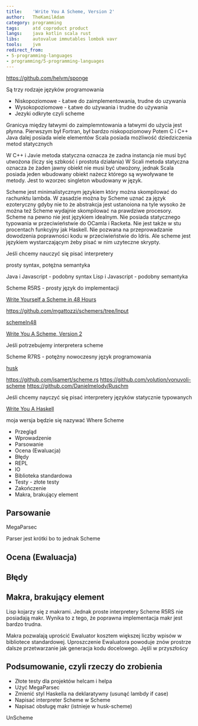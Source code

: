 ```yaml
---
title:    'Write You A Scheme, Version 2'
author:   TheKamilAdam
category: programming
tags:     atd coproduct product
langs:    java kotlin scala rust
libs:     autovalue immutables lombok vavr
tools:    jvm
redirect_from:
- 5-programming-languages
- programming/5-programming-languages
---
```


https://github.com/helvm/sponge

Są trzy rodzaje języków programowania
* Niskopoziomowe - Łatwe do zaimplementowania, trudne do uzywania
* Wysokopoziomowe - Łatwe do używania i trudne do używania
* Jezyki odkryte czyli scheme

Granicya między łatwymi do zaimplemntowania a łatwymi do użycia jest płynna.
Pierwszym był Fortran, był bardzo niskopoziomowy
Potem C i C++
Java dalej posiada wiele elementów
Scala posiada możliwość dziedziczenia metod statycznych  

W C++ i Javie metoda statyczna oznacza że zadna instancja nie musi być utwożona (liczy się szbkość i prostota działania)
W Scali metoda statyczna oznacza że żaden jawny obiekt nie musi być utwożony, jednak Scala posiada jeden wbudowany obiekt nażecz którego są wywoływane te metody. Jest to wzorzec singleton wbudowany w język.

Scheme jest minimalistycznym językiem który można skompilować do rachunktu lambda.
W zasadzie można by Scheme uznać za język ezoteryczny gdyby nie to że abstrakcja jest ustanoiona na tyle wysoko że można też Scheme wydajnie skompilować na prawdziwe procesory.
Scheme na pewno nie jest językiem idealnym. Nie posiada statycznego typowania w przeciwieństwie do OCamla i Racketa. Nie jest także w stu procentach funkcyjny jak Haskell. Nie pozwana na przeprowadzanie dowodzenia poprawności kodu w przeciwieństwie do Idris.
Ale scheme jest językiem wystarczającym żeby pisać w nim uzyteczne skrypty.





Jeśli chcemy nauczyć się pisać interpretery

prosty syntax, potężna semantyka

Java i Javascript - podobny syntax
Lisp i Javascript - podobny semantyka

Scheme R5RS - prosty język do implementacji

[Write Yourself a Scheme in 48 Hours](https://en.wikibooks.org/wiki/Write_Yourself_a_Scheme_in_48_Hours)


https://github.com/mgattozzi/schemers/tree/Input

[schemeIn48](https://helvm.online/scheme48/)

[Write You A Scheme, Version 2](https://wespiser.com/writings/wyas/home.html)

Jeśli potrzebujemy interpretera scheme

Scheme R7RS - potężny nowoczesny język programowania

[husk](http://justinethier.github.io/husk-scheme/)

https://github.com/isamert/scheme.rs
https://github.com/volution/vonuvoli-scheme
https://github.com/Danielmelody/Ruschm

Jeśli chcemy nayczyć się pisać interpretery języków statycznie typowanych

[Write You A Haskell](http://dev.stephendiehl.com/fun/)

moja wersja będzie się nazywać Where Scheme


* Przegląd
* Wprowadzenie
* Parsowanie
* Ocena (Ewaluacja)
* Błędy
* REPL
* IO
* Biblioteka standardowa
* Testy - złote testy
* Zakończenie
* Makra, brakujący element

## Parsowanie

MegaParsec

Parser jest krótki bo to jednak Scheme

## Ocena (Ewaluacja)

## Błędy



## Makra, brakujący element
Lisp kojarzy się z makrami.
Jednak proste interpretery Scheme R5RS nie posiadają makr.
Wynika to z tego,
że poprawna implementacja makr jest bardzo trudna.

Makra pozwalają uprościć Ewaluator kosztem większej liczby wpisów w bibliotece standardowej.
Uproszczenie Ewaluatora powoduje znów prostrze dalsze przetwarzanie jak generacja kodu docelowego.
Jęśli w przyszłoścy

## Podsumowanie, czyli rzeczy do zrobienia

* Złote testy dla projektów helcam i helpa
* Użyć MegaParsec
* Zmienić styl Haskella na deklaratywny (usunąć lambdy if case)
* Napisać interpreter Scheme w Scheme
* Napisać obsługę makr (istnieje w husk-scheme)

UnScheme
